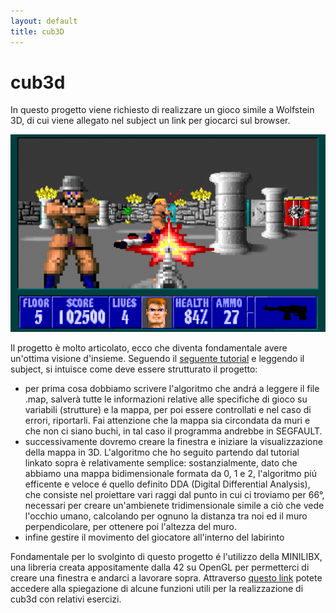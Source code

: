 ```yaml
---
layout: default
title: cub3D
---
```


# cub3d
In questo progetto viene richiesto di realizzare un gioco simile a Wolfstein 3D, di cui viene allegato nel subject un link per giocarci sul browser.

![img](../../img/wolf3d.png)

Il progetto è molto articolato, ecco che diventa fondamentale avere un'ottima visione d'insieme. Seguendo il [seguente tutorial](https://harm-smits.github.io/42docs/projects/cub3d.html) e leggendo il subject, si intuisce come deve essere strutturato il progetto:

- per prima cosa dobbiamo scrivere l'algoritmo che andrá a leggere il file .map, salverà tutte le informazioni relative alle specifiche di gioco su variabili (strutture) e la mappa, per poi essere controllati e nel caso di errori, riportarli. Fai attenzione che la mappa sia circondata da muri e che non ci siano buchi, in tal caso il programma andrebbe in SEGFAULT.
- successivamente dovremo creare la finestra e iniziare la visualizzazione della mappa in 3D. L'algoritmo che ho seguito partendo dal tutorial linkato sopra è relativamente semplice: sostanzialmente, dato che abbiamo una mappa bidimensionale formata da 0, 1 e 2, l'algoritmo piú efficente e veloce é quello definito DDA (Digital Differential Analysis), che consiste nel proiettare vari raggi dal punto in cui ci troviamo per 66°, necessari per creare un'ambienete tridimensionale simile a ciò che vede l'occhio umano, calcolando per ognuno la distanza tra noi ed il muro perpendicolare, per ottenere poi l'altezza del muro.
- infine gestire il movimento del giocatore all'interno del labirinto

Fondamentale per lo svolginto di questo progetto é l'utilizzo della MINILIBX, una libreria creata appositamente dalla 42 su OpenGL per permetterci di creare una finestra e andarci a lavorare sopra. Attraverso [questo link](https://harm-smits.github.io/42docs/libs/minilibx) potete accedere alla spiegazione di
alcune funzioni utili per la realizzazione di cub3d con relativi esercizi.
